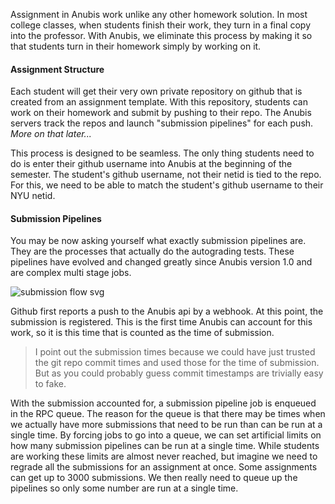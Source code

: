 <preview>

  Assignment in Anubis work unlike any other homework solution. In most college classes,
  when students finish their work, they turn in a final copy into the professor. With Anubis,
  we eliminate this process by making it so that students turn in their homework simply by
  working on it.

</preview>

#### Assignment Structure

Each student will get their very own private repository on github that is created from an
assignment template. With this repository, students can work on their homework and submit by
pushing to their repo. The Anubis servers track the repos and launch &quot;submission pipelines&quot;
for each push. *More on that later...*

This process is designed to be seamless. The only thing students need to do is enter their github
username into Anubis at the beginning of the semester. The student&apos;s github username, not their
netid
is tied to the repo. For this, we need to be able to match the student&apos;s github username to their
NYU netid.


#### Submission Pipelines

You may be now asking yourself what exactly submission pipelines are. They are the processes that
actually do the autograding tests. These pipelines have evolved and changed greatly since Anubis
version 1.0 and are complex multi stage jobs.

![submission flow svg](/api/public/static/b88665d8c43989e0)

Github first reports a push to the Anubis api by a webhook. At this point, the submission
is registered. This is
the first time Anubis can account for this work, so it is this time that is counted as the time of
submission.

 > I point out the submission times because we could have just trusted the git repo commit times and used
those for the time of submission. But as you could probably guess commit timestamps are trivially easy
to fake.

With the submission accounted for, a submission pipeline job is enqueued in the RPC queue. The
reason for the queue is that there may be times when we actually have more submissions that need
to be run than can be run at a single time. By forcing jobs to go into a queue, we can set artificial
limits on how many submission pipelines can be run at a single time. While students are working
these limits are almost never reached, but imagine we need to regrade all the submissions for
an assignment at once. Some assignments can get up to 3000 submissions. We then really need to
queue up the pipelines so only some number are run at a single time.